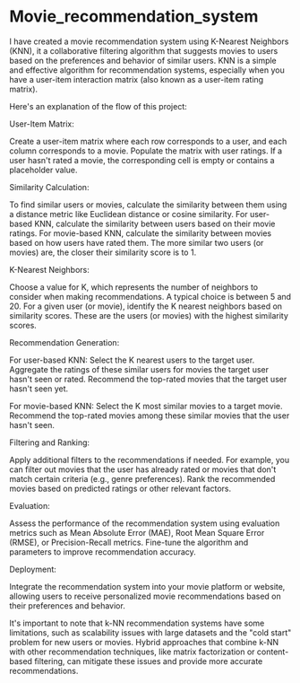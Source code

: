 # Movie_recommendation_system

I have created a movie recommendation system using K-Nearest Neighbors (KNN), it a collaborative filtering algorithm that suggests movies to users based on the preferences and behavior of similar users. KNN is a simple and effective algorithm for recommendation systems, especially when you have a user-item interaction matrix (also known as a user-item rating matrix).

Here's an explanation of the flow of this project:

User-Item Matrix:

Create a user-item matrix where each row corresponds to a user, and each column corresponds to a movie. Populate the matrix with user ratings. If a user hasn't rated a movie, the corresponding cell is empty or contains a placeholder value.

Similarity Calculation:

To find similar users or movies, calculate the similarity between them using a distance metric like Euclidean distance or cosine similarity.
For user-based KNN, calculate the similarity between users based on their movie ratings. For movie-based KNN, calculate the similarity between movies based on how users have rated them.
The more similar two users (or movies) are, the closer their similarity score is to 1.

K-Nearest Neighbors:

Choose a value for K, which represents the number of neighbors to consider when making recommendations. A typical choice is between 5 and 20.
For a given user (or movie), identify the K nearest neighbors based on similarity scores. These are the users (or movies) with the highest similarity scores.

Recommendation Generation:

For user-based KNN:
Select the K nearest users to the target user.
Aggregate the ratings of these similar users for movies the target user hasn't seen or rated.
Recommend the top-rated movies that the target user hasn't seen yet.

For movie-based KNN:
Select the K most similar movies to a target movie.
Recommend the top-rated movies among these similar movies that the user hasn't seen.

Filtering and Ranking:

Apply additional filters to the recommendations if needed. For example, you can filter out movies that the user has already rated or movies that don't match certain criteria (e.g., genre preferences).
Rank the recommended movies based on predicted ratings or other relevant factors.

Evaluation:

Assess the performance of the recommendation system using evaluation metrics such as Mean Absolute Error (MAE), Root Mean Square Error (RMSE), or Precision-Recall metrics.
Fine-tune the algorithm and parameters to improve recommendation accuracy.

Deployment:

Integrate the recommendation system into your movie platform or website, allowing users to receive personalized movie recommendations based on their preferences and behavior.


It's important to note that k-NN recommendation systems have some limitations, such as scalability issues with large datasets and the "cold start" problem for new users or movies. Hybrid approaches that combine k-NN with other recommendation techniques, like matrix factorization or content-based filtering, can mitigate these issues and provide more accurate recommendations.
